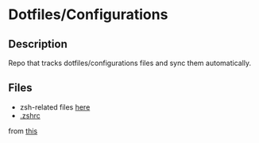 # Dotfiles/Configurations

## Description

Repo that tracks dotfiles/configurations files and sync them automatically.

## Files

- zsh-related files [here](.zsh/)
- [.zshrc](.zshrc)


from [this](https://medium.com/nerd-for-tech/organize-and-auto-back-up-your-zshrc-files-to-github-364a262b3227)
